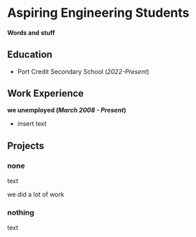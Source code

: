 # Aspiring Engineering Students

#### Words and stuff

## Education
- Port Credit Secondary School (_2022-Present_)								       		

## Work Experience
**we unemployed (_March 2008 - Present_)**
- insert text

## Projects
### none
text

we did a lot of work

### nothing
text